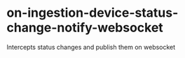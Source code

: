 # on-ingestion-device-status-change-notify-websocket

Intercepts status changes and publish them on websocket